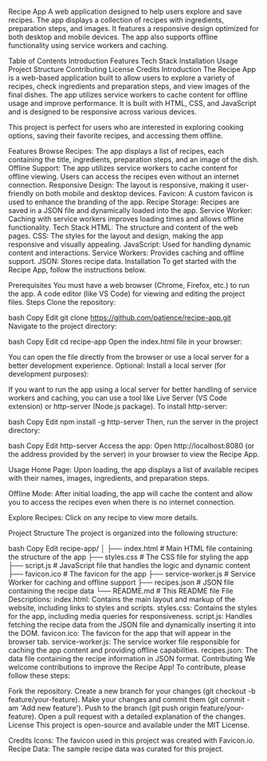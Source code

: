 Recipe App
A web application designed to help users explore and save recipes. The app displays a collection of recipes with ingredients, preparation steps, and images. It features a responsive design optimized for both desktop and mobile devices. The app also supports offline functionality using service workers and caching.


Table of Contents
Introduction
Features
Tech Stack
Installation
Usage
Project Structure
Contributing
License
Credits
Introduction
The Recipe App is a web-based application built to allow users to explore a variety of recipes, check ingredients and preparation steps, and view images of the final dishes. The app utilizes service workers to cache content for offline usage and improve performance. It is built with HTML, CSS, and JavaScript and is designed to be responsive across various devices.

This project is perfect for users who are interested in exploring cooking options, saving their favorite recipes, and accessing them offline.


Features
Browse Recipes: The app displays a list of recipes, each containing the title, ingredients, preparation steps, and an image of the dish.
Offline Support: The app utilizes service workers to cache content for offline viewing. Users can access the recipes even without an internet connection.
Responsive Design: The layout is responsive, making it user-friendly on both mobile and desktop devices.
Favicon: A custom favicon is used to enhance the branding of the app.
Recipe Storage: Recipes are saved in a JSON file and dynamically loaded into the app.
Service Worker: Caching with service workers improves loading times and allows offline functionality.
Tech Stack
HTML: The structure and content of the web pages.
CSS: The styles for the layout and design, making the app responsive and visually appealing.
JavaScript: Used for handling dynamic content and interactions.
Service Workers: Provides caching and offline support.
JSON: Stores recipe data.
Installation
To get started with the Recipe App, follow the instructions below.


Prerequisites
You must have a web browser (Chrome, Firefox, etc.) to run the app.
A code editor (like VS Code) for viewing and editing the project files.
Steps
Clone the repository:

bash
Copy
Edit
git clone https://github.com/patience/recipe-app.git
Navigate to the project directory:

bash
Copy
Edit
cd recipe-app
Open the index.html file in your browser:

You can open the file directly from the browser or use a local server for a better development experience.
Optional: Install a local server (for development purposes):

If you want to run the app using a local server for better handling of service workers and caching, you can use a tool like Live Server (VS Code extension) or http-server (Node.js package).
To install http-server:

bash
Copy
Edit
npm install -g http-server
Then, run the server in the project directory:

bash
Copy
Edit
http-server
Access the app: Open http://localhost:8080 (or the address provided by the server) in your browser to view the Recipe App.

Usage
Home Page: Upon loading, the app displays a list of available recipes with their names, images, ingredients, and preparation steps.

Offline Mode: After initial loading, the app will cache the content and allow you to access the recipes even when there is no internet connection.

Explore Recipes: Click on any recipe to view more details.

Project Structure
The project is organized into the following structure:

bash
Copy
Edit
recipe-app/
│
├── index.html            # Main HTML file containing the structure of the app
├── styles.css            # The CSS file for styling the app
├── script.js             # JavaScript file that handles the logic and dynamic content
├── favicon.ico           # The favicon for the app
├── service-worker.js     # Service Worker for caching and offline support
├── recipes.json          # JSON file containing the recipe data
└── README.md             # This README file
File Descriptions:
index.html: Contains the main layout and markup of the website, including links to styles and scripts.
styles.css: Contains the styles for the app, including media queries for responsiveness.
script.js: Handles fetching the recipe data from the JSON file and dynamically inserting it into the DOM.
favicon.ico: The favicon for the app that will appear in the browser tab.
service-worker.js: The service worker file responsible for caching the app content and providing offline capabilities.
recipes.json: The data file containing the recipe information in JSON format.
Contributing
We welcome contributions to improve the Recipe App! To contribute, please follow these steps:

Fork the repository.
Create a new branch for your changes (git checkout -b feature/your-feature).
Make your changes and commit them (git commit -am 'Add new feature').
Push to the branch (git push origin feature/your-feature).
Open a pull request with a detailed explanation of the changes.
License
This project is open-source and available under the MIT License.

Credits
Icons: The favicon used in this project was created with Favicon.io.
Recipe Data: The sample recipe data was curated for this project.